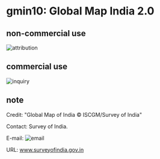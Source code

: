 # gmin10: Global Map India 2.0
## non-commercial use
![attribution](https://globalmaps.github.io/globalmaps/attribution.png)
## commercial use
![inquiry](https://globalmaps.github.io/globalmaps/inquiry.png)

## note
Credit: "Global Map of India © ISCGM/Survey of India"

Contact: Survey of India.

E-mail: ![email](https://www.iscgm.org/gmd/images/email/india.png)

URL: www.surveyofindia.gov.in

